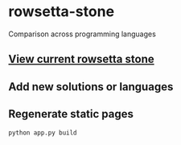 # rowsetta-stone
Comparison across programming languages

## [View current rowsetta stone](http://d8ndl.org/rowsetta-stone/build/)

## Add new solutions or languages 

## Regenerate static pages 

    python app.py build
